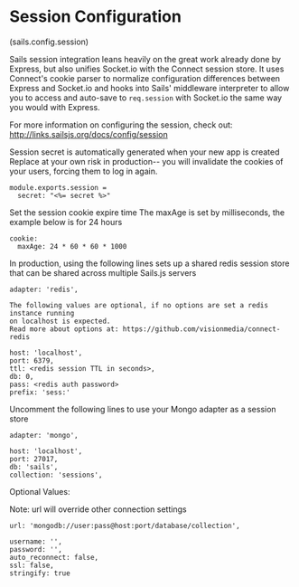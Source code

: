 
Session Configuration
=====================
(sails.config.session)

Sails session integration leans heavily on the great work already done by
Express, but also unifies Socket.io with the Connect session store. It uses
Connect's cookie parser to normalize configuration differences between Express
and Socket.io and hooks into Sails' middleware interpreter to allow you to access
and auto-save to `req.session` with Socket.io the same way you would with Express.

For more information on configuring the session, check out:
http://links.sailsjs.org/docs/config/session

Session secret is automatically generated when your new app is created
Replace at your own risk in production-- you will invalidate the cookies of your users,
forcing them to log in again.

    module.exports.session =
      secret: "<%= secret %>"

Set the session cookie expire time
The maxAge is set by milliseconds, the example below is for 24 hours
```
cookie:
  maxAge: 24 * 60 * 60 * 1000
```
In production, using the following lines sets up a shared redis session store
that can be shared across multiple Sails.js servers
```
adapter: 'redis',

The following values are optional, if no options are set a redis instance running
on localhost is expected.
Read more about options at: https://github.com/visionmedia/connect-redis

host: 'localhost',
port: 6379,
ttl: <redis session TTL in seconds>,
db: 0,
pass: <redis auth password>
prefix: 'sess:'
```

Uncomment the following lines to use your Mongo adapter as a session store
```
adapter: 'mongo',

host: 'localhost',
port: 27017,
db: 'sails',
collection: 'sessions',
```
Optional Values:

Note: url will override other connection settings
```
url: 'mongodb://user:pass@host:port/database/collection',

username: '',
password: '',
auto_reconnect: false,
ssl: false,
stringify: true
```
